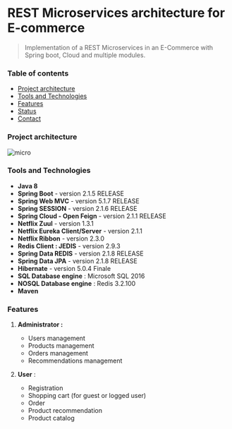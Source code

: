 # REST Microservices architecture for E-commerce

> Implementation of a REST Microservices in an E-Commerce with Spring boot, Cloud and multiple modules.                

### Table of contents

- [Project architecture](#Project-architecture)
- [Tools and Technologies](#technologies)
- [Features](#features)
- [Status](#status)
- [Contact](#contact)

### Project architecture
 
![micro](https://user-images.githubusercontent.com/50141193/58799788-845b1c00-8606-11e9-924b-1b4c03a9091c.png)

### Tools and Technologies

- **Java 8**
- **Spring Boot** - version 2.1.5 RELEASE
- **Spring Web MVC** - version 5.1.7 RELEASE
- **Spring SESSION** - version 2.1.6 RELEASE
- **Spring Cloud - Open Feign** - version 2.1.1 RELEASE
- **Netflix Zuul** - version 1.3.1 
- **Netflix Eureka Client/Server** - version 2.1.1
- **Netflix Ribbon** - version 2.3.0
- **Redis Client : JEDIS** - version 2.9.3
- **Spring Data REDIS** - version 2.1.8 RELEASE
- **Spring Data JPA** - version 2.1.8 RELEASE 
- **Hibernate** - version 5.0.4 Finale
- **SQL Database engine** : Microsoft SQL 2016
- **NOSQL Database engine** : Redis 3.2.100
- **Maven**

### Features

1. **Administrator :**

   - Users management
   - Products management
   - Orders management
   - Recommendations management

2. **User** :

   - Registration
   - Shopping cart (for guest or logged user)
   - Order
   - Product recommendation 
   - Product catalog
   
